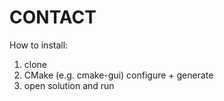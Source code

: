 # CONTACT

How to install:

1. clone
2. CMake (e.g. cmake-gui) configure + generate
3. open solution and run